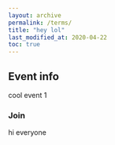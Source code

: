 ```yaml
---
layout: archive
permalink: /terms/
title: "hey lol"
last_modified_at: 2020-04-22
toc: true
---
```


## Event info

cool event 1

### Join

hi everyone
